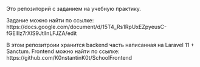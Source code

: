 <p>Это репозиторий с заданием на учебную практику.</p>
<p>Задание можно найти по ссылке: https://docs.google.com/document/d/15T4_Rs1RpUxEZpyeusC-fGElIlz7rXlS9JtlInLFJZA/edit</p>
<p>В этом репозитроии хранится backend часть написанная на Laravel 11 + Sanctum. Frontend можно найти по ссылке: https://github.com/K0nstantinK0t/SchoolFrontend</p>
